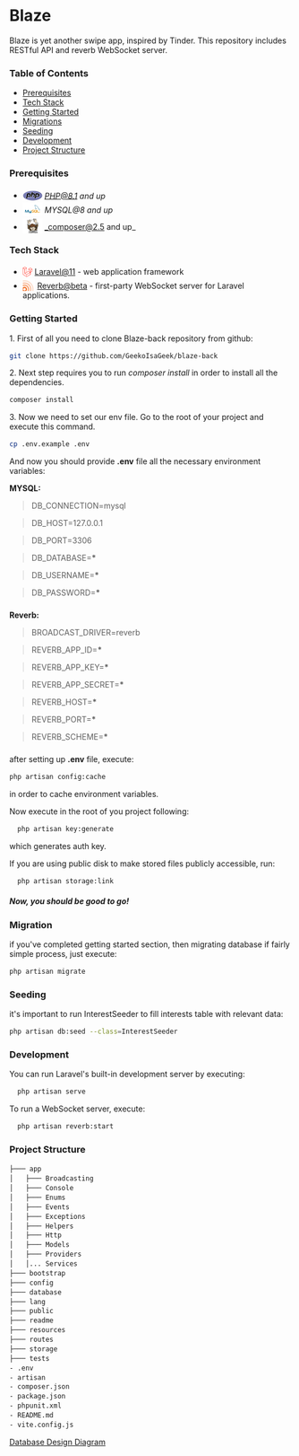 # Blaze

Blaze is yet another swipe app, inspired by Tinder. This repository includes RESTful API and reverb WebSocket server.

### Table of Contents

-   [Prerequisites](#prerequisites)
-   [Tech Stack](#tech-stack)
-   [Getting Started](#getting-started)
-   [Migrations](#migration)
-   [Seeding](#seeding)
-   [Development](#development)
-   [Project Structure](#project-structure)

### Prerequisites

-   <img src="readme/assets/php.svg" width="35" style="position: relative; top: 4px" /> *PHP@8.1 and up*
-   <img src="readme/assets/mysql.png" width="35" style="position: relative; top: 4px" /> _MYSQL@8 and up_
-   <img src="readme/assets/composer.png" width="35" style="position: relative; top: 6px" /> _composer@2.5 and up\_

### Tech Stack

-   <img src="readme/assets/laravel.png" height="18" style="position: relative; top: 4px" /> [Laravel@11](https://laravel.com/docs/6.x) - web application framework
-   <img src="readme/assets/reverb.png" height="22" style="position: relative; top: 4px" /> [Reverb@beta](https://reverb.laravel.com/) - first-party WebSocket server for Laravel applications.

### Getting Started

1\. First of all you need to clone Blaze-back repository from github:

```sh
git clone https://github.com/GeekoIsaGeek/blaze-back
```

2\. Next step requires you to run _composer install_ in order to install all the dependencies.

```sh
composer install
```

3\. Now we need to set our env file. Go to the root of your project and execute this command.

```sh
cp .env.example .env
```

And now you should provide **.env** file all the necessary environment variables:

**MYSQL:**

> DB_CONNECTION=mysql

> DB_HOST=127.0.0.1

> DB_PORT=3306

> DB_DATABASE=**\***

> DB_USERNAME=**\***

> DB_PASSWORD=**\***

###

**Reverb:**

> BROADCAST_DRIVER=reverb

> REVERB_APP_ID=**\***

> REVERB_APP_KEY=**\***

> REVERB_APP_SECRET=**\***

> REVERB_HOST=**\***

> REVERB_PORT=**\***

> REVERB_SCHEME=**\***

###

after setting up **.env** file, execute:

```sh
php artisan config:cache
```

in order to cache environment variables.

Now execute in the root of you project following:

```sh
  php artisan key:generate
```

which generates auth key.

If you are using public disk to make stored files publicly accessible, run:

```sh
  php artisan storage:link
```

##### Now, you should be good to go!

### Migration

if you've completed getting started section, then migrating database if fairly simple process, just execute:

```sh
php artisan migrate
```

### Seeding

it's important to run InterestSeeder to fill interests table with relevant data:

```sh
php artisan db:seed --class=InterestSeeder
```

### Development

You can run Laravel's built-in development server by executing:

```sh
  php artisan serve
```

To run a WebSocket server, execute:

```sh
  php artisan reverb:start
```

### Project Structure

```bash
├─── app
│   ├─── Broadcasting
│   ├─── Console
│   ├─── Enums
│   ├─── Events
│   ├─── Exceptions
│   ├─── Helpers
│   ├─── Http
│   ├─── Models
│   ├─── Providers
│   │... Services
├─── bootstrap
├─── config
├─── database
├─── lang
├─── public
├─── readme
├─── resources
├─── routes
├─── storage
├─── tests
- .env
- artisan
- composer.json
- package.json
- phpunit.xml
- README.md
- vite.config.js

```

[Database Design Diagram](https://drawsql.app/teams/geekoisageek/diagrams/blaze)
